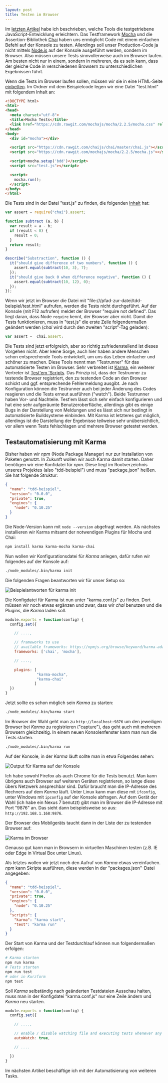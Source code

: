```yaml
---
layout: post
title: Testen im Browser
---
```


Im [letzten Artikel](http://blog.slotted-spoon.de/Test-Driven-Development-mit-JavaScript/) habe ich beschrieben, welche Tools
die testgetriebene JavaScript-Entwicklung erleichtern. Das Testframework [Mocha](http://mochajs.org/) und die Assertion-Bibliothek [Chai](http://chaijs.com/) haben uns ermöglicht Code mit einem einfachen Befehl auf der Konsole zu testen. Allerdings soll unser Production-Code ja nicht mittels [Node.js](https://nodejs.org/en/) auf der Konsole ausgeführt werden, sondern im Browser. Also müssen unsere Tests sinnvollerweise auch im Browser laufen. Am besten nicht nur in einem, sondern in mehreren, da es sein kann, dass der gleiche Code in verschiedenen Browsern zu unterschiedlichen Ergebnissen führt.

<!--more-->

Wenn die Tests im Browser laufen sollen, müssen wir sie in eine HTML-Seite [einbetten](http://mochajs.org/#running-mocha-in-the-browser). Im Ordner mit dem Beispielcode legen wir eine Datei "test.html" mit folgendem Inhalt an:

```html
<!DOCTYPE html>
<html>
<head>
  <meta charset="utf-8">
  <title>Mocha Tests</title>
  <link href="https://cdn.rawgit.com/mochajs/mocha/2.2.5/mocha.css" rel="stylesheet" />
</head>
<body>
  <div id="mocha"></div>

  <script src="https://cdn.rawgit.com/chaijs/chai/master/chai.js"></script>
  <script src="https://cdn.rawgit.com/mochajs/mocha/2.2.5/mocha.js"></script>

  <script>mocha.setup('bdd')</script>
  <script src="test.js"></script>

  <script>
    mocha.run();
  </script>
</body>
</html>
```

Die Tests sind in der Datei "test.js" zu finden, die folgenden [Inhalt](http://blog.slotted-spoon.de/Test-Driven-Development-mit-JavaScript/) hat:

```javascript
var assert = require("chai").assert;

function subtract (a, b) {
  var result = a - b;
  if (result < 0) {
    result = 0;
  }
  return result;
}

describe("Substraction", function () {
  it("should give difference of two numbers", function () {
    assert.equal(subtract(10, 3), 7);
  });
  it("should give back 0 when difference negative", function () {
    assert.equal(subtract(10, 12), 0);
  });
});

```

Wenn wir jetzt im Browser die Datei mit "file:///pfad-zur-datei/tdd-beispiel/test.html" aufrufen, werden die Tests nicht durchgeführt. Auf der Konsole (mit F12 aufrufen) meldet der Browser "require not defined". Das liegt daran, dass Node `require` kennt, der Browser aber nicht. Damit die Tests funktionieren, muss in "test.js" die erste Zeile folgendermaßen geändert werden (_chai_ wird durch den zweiten "script"-Tag geladen):

```javascript
var assert =  chai.assert;
```

Die Tests sind jetzt erfolgreich, aber so richtig zufriedenstellend ist dieses Vorgehen nicht. Aber keine Sorge, auch hier haben andere Menschen schon entsprechende Tools entwickelt, um uns das Leben einfacher und schöner zu machen. Diese Tools nennt man "Testrunner" für das automatisierte Testen im Browser. Sehr verbreitet ist [Karma](http://karma-runner.github.io/), ein weiterer Vertreter ist [Test'em 'Scripts](https://github.com/airportyh/testem). Das Prinzip ist, dass der Testrunner zu testende Browser registriert, den zu testenden Code an den Browser schickt und ggf. entsprechende Fehlermeldung ausgibt. Je nach Konfiguration können die Testrunner auch bei jeder Änderung des Codes reagieren und die Tests erneut ausführen ("watch").
Beide Testrunner haben Vor- und Nachteile. Test'em lässt sich sehr einfach konfigurieren und hat eine sehr aufgeräumte Benutzeroberfläche, allerdings gibt es einige Bugs in der Darstellung von Meldungen und es lässt sich nur bedingt in automatisierte Buildsysteme einbinden. Mit Karma ist letzteres gut möglich, allerdings ist die Darstellung der Ergebnisse teilweise sehr unübersichtlich, vor allem wenn Tests fehlschlagen und mehrere Browser getestet werden.

## Testautomatisierung mit Karma

Bisher haben wir _npm_ (Node Package Manager) nur zur Installation von Paketen genutzt. In Zukunft wollen wir auch Karma damit starten. Daher benötigen wir eine Konfidatei für _npm_. Diese liegt im Rootverzeichnis unseres Projektes (also "tdd-beispiel") und muss "package.json" heißen.
Sie hat folgende Struktur:

```json
{
  "name": "tdd-beispiel",
  "version": "0.0.0",
  "private": true,
  "engines": {
    "node": "0.10.25"
  }
}
```

Die Node-Version kann mit `node --version` abgefragt werden.
Als nächstes installieren wir Karma mitsamt der notwendigen Plugins für Mocha und Chai:

```bash
npm install karma karma-mocha karma-chai
```

Nun wollen wir Konfigurationsdatei für _Karma_ anlegen, dafür rufen wir folgendes auf der Konsole auf:

```bash
./node_modules/.bin/karma init
```

Die folgenden Fragen beantworten wir für unser Setup so:

![Beispielantworten für karma init](https://raw.githubusercontent.com/spinni/spinni.github.com/master/images/20150913-karma-init.png)

Die Konfigdatei für Karma ist nun unter "karma.conf.js" zu finden. Dort müssen wir noch etwas ergänzen und zwar, dass wir _chai_ benutzen und die Plugins, die _Karma_ laden soll.

```javascript
module.exports = function(config) {
  config.set({

    // ....,

    // frameworks to use
    // available frameworks: https://npmjs.org/browse/keyword/karma-adapter
    frameworks: ['chai', 'mocha'],

    // ....,

    plugins: [
              "karma-mocha",
              "karma-chai"
             ]
  })
}
```

Jetzt sollte es schon möglich sein _Karma_ zu starten:

```bash
./node_modules/.bin/karma start
```

Im Browser der Wahl geht man zu `http://localhost:9876` um den jeweiligen Browser bei _Karma_ zu registrieren ("capture"), das geht auch mit mehreren Browsern gleichzeitig. In einem neuen Konsolenfenster kann man nun die Tests starten.

```bash
./node_modules/.bin/karma run
```

Auf der Konsole, in der _Karma_ läuft sollte man in etwa Folgendes sehen:

![Output für Karma auf der Konsole](https://raw.githubusercontent.com/spinni/spinni.github.com/master/images/20150914-karma-after-test.png)

Ich habe sowohl Firefox als auch Chrome für die Tests benutzt. Man kann übrigens auch Browser auf weiteren Geräten registrieren, so lange diese übers Netzwerk ansprechbar sind. Dafür braucht man die IP-Adresse des Rechners auf dem _Karma_ läuft. Unter Linux kann man diese mit `ifconfig`, unter Windows mit `ipconfig` auf der Konsole abfragen. Auf dem Gerät der Wahl (ich habe ein Nexus 7 benutzt) gibt man im Browser die IP-Adresse mit Port "9876" an. Das sieht dann beispielsweise so aus: `http://192.168.1.168:9876`.

Der Browser des Mobilgeräts taucht dann in der Liste der zu testenden Browser auf:

![Karma im Browser](https://raw.githubusercontent.com/spinni/spinni.github.com/master/images/20150914-karma-mobile-devices.png)

Genauso gut kann man in Browsern in virtuellen Maschinen testen (z.B. IE oder Edge in Virtual Box unter Linux).

Als letztes wollen wir jetzt noch den Aufruf von _Karma_ etwas vereinfachen. _npm_ kann Skripte ausführen, diese werden in der "packages.json"-Datei angegeben:

```json
{
  "name": "tdd-beispiel",
  "version": "0.0.0",
  "private": true,
  "engines": {
    "node": "0.10.25"
  },
  "scripts": {
    "karma": "karma start",
    "test": "karma run"
  }
}
```

Der Start von Karma und der Testdurchlauf können nun folgendermaßen erfolgen:

```bash
# Karma starten
npm run karma
# Tests starten
npm run test
# oder in Kurzform
npm test
```

Soll _Karma_ selbständig nach geänderten Testdateien Ausschau halten, muss man in der Konfigdatei "karma.conf.js" nur eine Zeile ändern und _Karma_ neu starten.

```javascript
module.exports = function(config) {
  config.set({

    // ....,

    // enable / disable watching file and executing tests whenever any file changes
    autoWatch: true,

    // ....

  })
}
```

Im nächsten Artikel beschäftige ich mit der Automatisierung von weiteren Tasks.
